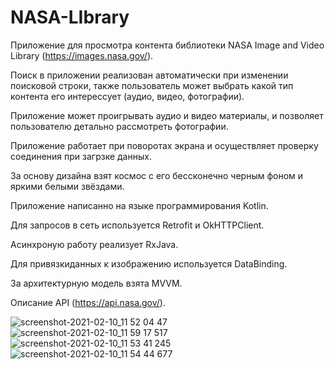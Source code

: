 # NASA-LIbrary

Приложение для просмотра контента библиотеки NASA Image and Video Library (https://images.nasa.gov/).

Поиск в приложении реализован автоматически при изменении поисковой строки, также пользователь может выбрать какой тип контента его интерессует (аудио, видео, фотографии).

Приложение может проигрывать аудио и видео материалы, и позволяет пользователю детально рассмотреть фотографии.

Приложение работает при поворотах экрана и осуществляет проверку соединения при загрзке данных.

За основу дизайна взят космос с его бессконечно черным фоном и яркими белыми звёздами.

Приложение написанно на языке программирования Kotlin.

Для запросов в сеть используется Retrofit и OkHTTPClient.

Асинхроную работу реализует RxJava.

Для привязкиданных к изображению используется DataBinding.

За архитектурную модель взята MVVM.

Описание API (https://api.nasa.gov/).

![screenshot-2021-02-10_11 52 04 47](https://user-images.githubusercontent.com/36378352/107487098-df446500-6b96-11eb-8273-9e63a3c14dfc.png)
![screenshot-2021-02-10_11 59 17 517](https://user-images.githubusercontent.com/36378352/107487613-68f43280-6b97-11eb-8463-98aa283e6799.png)
![screenshot-2021-02-10_11 53 41 245](https://user-images.githubusercontent.com/36378352/107487803-9f31b200-6b97-11eb-82f6-ea342f779b1c.png)
![screenshot-2021-02-10_11 54 44 677](https://user-images.githubusercontent.com/36378352/107487923-c0929e00-6b97-11eb-8b1d-6d7b223be351.png)



